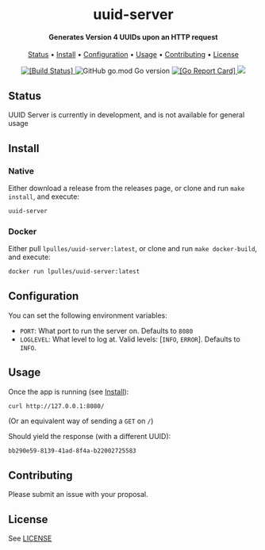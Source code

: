 <h1 align="center">
  uuid-server
</h1>

<h4 align="center"> Generates Version 4 UUIDs upon an HTTP request</a></h4>

<p align="center">
  <a href="#status">Status</a> •
  <a href="#install">Install</a> •
  <a href="#configuration">Configuration</a> •
  <a href="#usage">Usage</a> •
  <a href="#contributing">Contributing</a> •
  <a href="#license">License</a>
</p>

<p align="center">
  <a href="https://travis-ci.com/liampulles/uuid-server">
    <img src="https://travis-ci.com/liampulles/uuid-server.svg?branch=master" alt="[Build Status]">
  </a>
    <img alt="GitHub go.mod Go version" src="https://img.shields.io/github/go-mod/go-version/liampulles/uuid-server">
  <a href="https://goreportcard.com/report/github.com/liampulles/uuid-server">
    <img src="https://goreportcard.com/badge/github.com/liampulles/uuid-server" alt="[Go Report Card]">
  </a>
  <a href="https://codecov.io/gh/liampulles/uuid-server">
    <img src="https://codecov.io/gh/liampulles/uuid-server/branch/master/graph/badge.svg" />
  </a>
</p>

## Status

UUID Server is currently in development, and is not available for general usage

## Install

### Native

Either download a release from the releases page, or clone and run `make install`, and execute:

```bash
uuid-server
```

### Docker

Either pull `lpulles/uuid-server:latest`, or clone and run `make docker-build`, and execute:

```bash
docker run lpulles/uuid-server:latest
```

## Configuration

You can set the following environment variables:

* `PORT`: What port to run the server on. Defaults to `8080`
* `LOGLEVEL`: What level to log at. Valid levels: [`INFO`, `ERROR`]. Defaults to `INFO`.

## Usage

Once the app is running (see [Install](#install)):

```bash
curl http://127.0.0.1:8080/
```

(Or an equivalent way of sending a `GET` on `/`)

Should yield the response (with a different UUID):

```text
bb290e59-8139-41ad-8f4a-b22002725583
```

## Contributing

Please submit an issue with your proposal.

## License

See [LICENSE](LICENSE)
